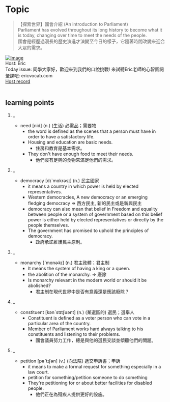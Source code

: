 # Topic

> 【探索世界】國會介紹 (An introduction to Parliament) <br>
> Parliament has evolved throughout its long history to become what it is today, changing over time to meet the needs of the people. <br>
> 國會是經歷過漫長的歷史演進才演變至今日的樣子，它隨著時間改變來迎合大眾的需求。 <br>

[![Image](https://cdn.voicetube.com/assets/thumbnails/RAMbIz3Y2JA.jpg)](https://www.youtube.com/embed/RAMbIz3Y2JA?rel=0&showinfo=0&cc_load_policy=0&controls=1&autoplay=1&iv_load_policy=3&playsinline=1&wmode=transparent&start=18&end=25&enablejsapi=1&origin=https://tw.voicetube.com&widgetid=1)<br>
Host: Eric
<br>Today issue: 同學大家好，歡迎來到我們的口說挑戰! 來試聽Eric老師的心智圖詞彙課吧: ericvocab.com
<br>
[Host record](https://cdn.voicetube.com/tmp/everyday_records/yangec/3181.mp3)
<br><br>
## learning points
1. _
	* need [nid] (n.) (生活) 必需品；需要物
		- the word is defined as the scenes that a person must have in order to have a satisfactory life.
		- Housing and education are basic needs.
			+ 住房和教育是基本需求。
		- They don't have enough food to meet their needs.
			+ 他們沒有足夠的食物來滿足他們的需求。

2. _
	* democracy [dɪˋmɑkrəsɪ] (n.) 民主國家
		- it means a country in which power is held by elected representatives.
		- Western democracies, A new democracy or an emerging fledging democracy => 西方民主, 新的民主或是新興民主
		- democracy can also mean that belief in Freedom and equality between people or a system of government based on this belief power is either held by elected representatives or directly by the people themselves.
		- The government has promised to uphold the principles of democracy.
			+ 政府承諾維護民主原則。

3. _
	* monarchy [ˋmɑnɚkɪ] (n.) 君主政體；君主制
		- It means the system of having a king or a queen.
		- the abolition of the monarchy. => 廢除
		- Is monarchy relevant in the modern world or should it be abolished?
			+ 君主制在現代世界中是否有意義還是應該廢除？

4. _
	* constituent [kənˋstɪtʃʊənt] (n.) (某選區的) 選民；選舉人
		- Constituent is defined as a voter person who can vote in a particular area of the country.
		- Member of Parliament works hard always talking to his constituents and listening to their problems.
			+ 國會議員努力工作，總是與他的選民交談並傾聽他們的問題。

5. _
	* petition [pəˋtɪʃən] (v.) (向法院) 遞交申訴書；申訴
		- it means to make a formal request for something especially in a law court.
		- petition for something/petition someone to do something
		- They're petitioning for or about better facilities for disabled people.
			+ 他們正在為殘疾人提供更好的設施。
